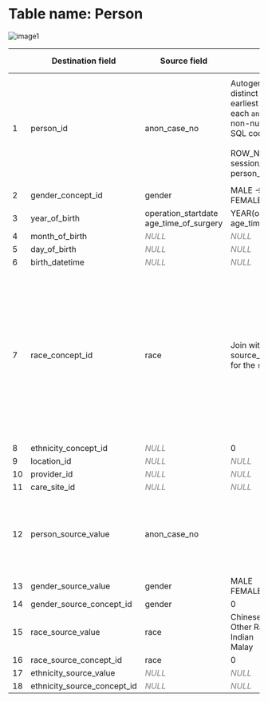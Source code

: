 # Table name: Person

![image1](https://github.com/user-attachments/assets/5a0eeef4-06fc-4abb-90bf-f2ca9d65190f)

| | Destination field | Source field | Logic | Comment field |
| --- | --- | --- | --- | --- |
| 1 | person_id | anon_case_no | Autogenerated number for each distinct `anon_case_no`, based on the earliest visit (`session_start_date`) for each `anon_case_no`, and prioritizing non-null data using the following SQL code:<br><br>ROW_NUMBER() OVER (ORDER BY session_startdate, person_source_value) | Ensure `anon_case_no` uniquely identifies individuals, as it's not unique in the source. Note: non-idempotent process. |
| 2 | gender_concept_id | gender | MALE -> 8507<br>FEMALE -> 8532 | |
| 3 | year_of_birth | operation_startdate<br>age_time_of_surgery | YEAR(operation_startdate) - age_time_of_surgery | |
| 4 | month_of_birth | <i style="color:gray;">NULL</i> | <i style="color:gray;">NULL</i> | |
| 5 | day_of_birth | <i style="color:gray;">NULL</i> | <i style="color:gray;">NULL</i> | |
| 6 | birth_datetime | <i style="color:gray;">NULL</i> | <i style="color:gray;">NULL</i> | |
| 7 | race_concept_id | race | Join with source_to_concept_map.source_code for the `race_concept_id` | Malaysian = nationality, from country Malaysia <br> Malay = of Malay descent. Can be from a different country e.g. China but be Malay descent <br><br> [Accepted Race Concepts](https://athena.ohdsi.org/search-terms/terms?domain=Race&standardConcept=Standard&page=3&pageSize=15&query=)
| 8 | ethnicity_concept_id | <i style="color:gray;">NULL</i> | 0 | |
| 9 | location_id | <i style="color:gray;">NULL</i> | <i style="color:gray;">NULL</i> | |
| 10 | provider_id | <i style="color:gray;">NULL</i> | <i style="color:gray;">NULL</i> | |
| 11 | care_site_id | <i style="color:gray;">NULL</i> | <i style="color:gray;">NULL</i> | |
| 12 | person_source_value | anon_case_no | | Ensure `anon_case_no` uniquely identifies individuals, as it's not unique in the source. |
| 13 | gender_source_value | gender | MALE<br>FEMALE | |
| 14 | gender_source_concept_id | gender | 0 | May omit |
| 15 | race_source_value | race | Chinese<br>Other Races<br>Indian<br>Malay | |
| 16 | race_source_concept_id | race | 0 | May omit |
| 17 | ethnicity_source_value | <i style="color:gray;">NULL</i> | <i style="color:gray;">NULL</i> | |
| 18 | ethnicity_source_concept_id | <i style="color:gray;">NULL</i> | <i style="color:gray;">NULL</i> | |